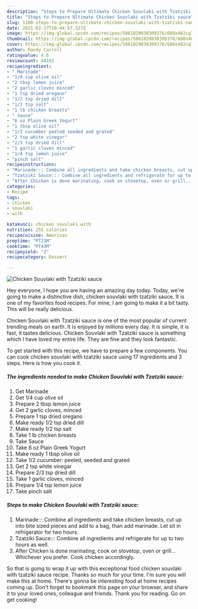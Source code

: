 ```yaml
---
description: "Steps to Prepare Ultimate Chicken Souvlaki with Tzatziki sauce"
title: "Steps to Prepare Ultimate Chicken Souvlaki with Tzatziki sauce"
slug: 1108-steps-to-prepare-ultimate-chicken-souvlaki-with-tzatziki-sauce
date: 2021-02-27T10:44:57.327Z
image: https://img-global.cpcdn.com/recipes/5861829038309376/680x482cq70/chicken-souvlaki-with-tzatziki-sauce-recipe-main-photo.jpg
thumbnail: https://img-global.cpcdn.com/recipes/5861829038309376/680x482cq70/chicken-souvlaki-with-tzatziki-sauce-recipe-main-photo.jpg
cover: https://img-global.cpcdn.com/recipes/5861829038309376/680x482cq70/chicken-souvlaki-with-tzatziki-sauce-recipe-main-photo.jpg
author: Randy Carroll
ratingvalue: 4.6
reviewcount: 44192
recipeingredient:
- " Marinade"
- "1/4 cup olive oil"
- "2 tbsp lemon juice"
- "2 garlic cloves minced"
- "1 tsp dried oregano"
- "1/2 tsp dried dill"
- "1/2 tsp salt"
- "1 lb chicken breasts"
- " Sauce"
- "6 oz Plain Greek Yogurt"
- "1 tbsp olive oil"
- "1/2 cucumber peeled seeded and grated"
- "2 tsp white vinegar"
- "2/3 tsp dried dill"
- "1 garlic cloves minced"
- "1/4 tsp lemon juice"
- "pinch salt"
recipeinstructions:
- "Marinade::: Combine all ingredients and take chicken breasts, cut up into bite sized pieces and add to a bag, than add marinade. Let sit in refrigerator for two hours."
- "Tzatziki Sauce::: Combine all ingredients and refrigerate for up to two hours as well."
- "After Chicken is done marinating, cook on stovetop, oven or grill... Whichever you prefer. Cook chicken accordingly."
categories:
- Recipe
tags:
- chicken
- souvlaki
- with

katakunci: chicken souvlaki with 
nutrition: 255 calories
recipecuisine: American
preptime: "PT23M"
cooktime: "PT43M"
recipeyield: "2"
recipecategory: Dessert

---
```



![Chicken Souvlaki with Tzatziki sauce](https://img-global.cpcdn.com/recipes/5861829038309376/680x482cq70/chicken-souvlaki-with-tzatziki-sauce-recipe-main-photo.jpg)

Hey everyone, I hope you are having an amazing day today. Today, we're going to make a distinctive dish, chicken souvlaki with tzatziki sauce. It is one of my favorites food recipes. For mine, I am going to make it a bit tasty. This will be really delicious.

Chicken Souvlaki with Tzatziki sauce is one of the most popular of current trending meals on earth. It is enjoyed by millions every day. It is simple, it is fast, it tastes delicious. Chicken Souvlaki with Tzatziki sauce is something which I have loved my entire life. They are fine and they look fantastic.




To get started with this recipe, we have to prepare a few components. You can cook chicken souvlaki with tzatziki sauce using 17 ingredients and 3 steps. Here is how you cook it.

<!--inarticleads1-->

##### The ingredients needed to make Chicken Souvlaki with Tzatziki sauce:

1. Get  Marinade
1. Get 1/4 cup olive oil
1. Prepare 2 tbsp lemon juice
1. Get 2 garlic cloves, minced
1. Prepare 1 tsp dried oregano
1. Make ready 1/2 tsp dried dill
1. Make ready 1/2 tsp salt
1. Take 1 lb chicken breasts
1. Take  Sauce
1. Take 6 oz Plain Greek Yogurt
1. Make ready 1 tbsp olive oil
1. Take 1/2 cucumber: peeled, seeded and grated
1. Get 2 tsp white vinegar
1. Prepare 2/3 tsp dried dill
1. Take 1 garlic cloves, minced
1. Prepare 1/4 tsp lemon juice
1. Take pinch salt




<!--inarticleads2-->

##### Steps to make Chicken Souvlaki with Tzatziki sauce:

1. Marinade::: Combine all ingredients and take chicken breasts, cut up into bite sized pieces and add to a bag, than add marinade. Let sit in refrigerator for two hours.
1. Tzatziki Sauce::: Combine all ingredients and refrigerate for up to two hours as well.
1. After Chicken is done marinating, cook on stovetop, oven or grill... Whichever you prefer. Cook chicken accordingly.




So that is going to wrap it up with this exceptional food chicken souvlaki with tzatziki sauce recipe. Thanks so much for your time. I'm sure you will make this at home. There's gonna be interesting food at home recipes coming up. Don't forget to bookmark this page on your browser, and share it to your loved ones, colleague and friends. Thank you for reading. Go on get cooking!
